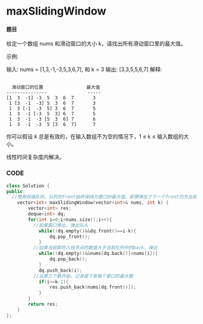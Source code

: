 # maxSlidingWindow


#### 题目

给定一个数组 nums 和滑动窗口的大小 k，请找出所有滑动窗口里的最大值。

示例:

输入: nums = [1,3,-1,-3,5,3,6,7], 和 k = 3
输出: [3,3,5,5,6,7] 
解释: 

```

  滑动窗口的位置                最大值
---------------               -----
[1  3  -1] -3  5  3  6  7       3
 1 [3  -1  -3] 5  3  6  7       3
 1  3 [-1  -3  5] 3  6  7       5
 1  3  -1 [-3  5  3] 6  7       5
 1  3  -1  -3 [5  3  6] 7       6
 1  3  -1  -3  5 [3  6  7]      7

```

你可以假设 *k* 总是有效的，在输入数组不为空的情况下，1 ≤ k ≤ 输入数组的大小。

线性时间复杂度内解决。



### CODE
```c++
class Solution {
public:
  //使用双端队列，队列的front始终保持为窗口的最大值，即便弹出了下一个front仍为当前最大。O(n)
    vector<int> maxSlidingWindow(vector<int>& nums, int k) {
        vector<int> res;
        deque<int> dq;
        for(int i=0;i<nums.size();i++){
          //如果窗口移出，弹出队头
            while(!dq.empty()&&dq.front()==i-k){
                dq.pop_front();
            }
          //如果当前即将入栈节点的数值大于当前队列中的back，弹出 
            while(!dq.empty()&&nums[dq.back()]<nums[i]){
                dq.pop_back();
            }
            dq.push_back(i);
          //从第三个数开始，记录接下来每个窗口的最大数
            if(i>=k-1){
                res.push_back(nums[dq.front()]);
            }
        }
        return res;
    }
};
```

